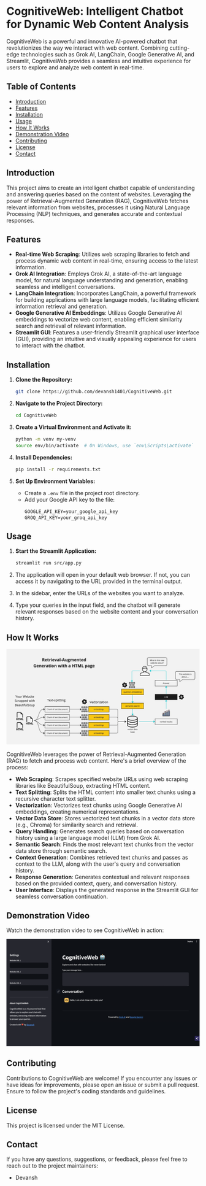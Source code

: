 # CognitiveWeb: Intelligent Chatbot for Dynamic Web Content Analysis

CognitiveWeb is a powerful and innovative AI-powered chatbot that revolutionizes the way we interact with web content. Combining cutting-edge technologies such as Grok AI, LangChain, Google Generative AI, and Streamlit, CognitiveWeb provides a seamless and intuitive experience for users to explore and analyze web content in real-time.

## Table of Contents
- [Introduction](#introduction)
- [Features](#features)
- [Installation](#installation)
- [Usage](#usage)
- [How It Works](#how-it-works)
- [Demonstration Video](#demonstration-video)
- [Contributing](#contributing)
- [License](#license)
- [Contact](#contact)

## Introduction

This project aims to create an intelligent chatbot capable of understanding and answering queries based on the content of websites. Leveraging the power of Retrieval-Augmented Generation (RAG), CognitiveWeb fetches relevant information from websites, processes it using Natural Language Processing (NLP) techniques, and generates accurate and contextual responses.

## Features

- **Real-time Web Scraping**: Utilizes web scraping libraries to fetch and process dynamic web content in real-time, ensuring access to the latest information.
- **Grok AI Integration**: Employs Grok AI, a state-of-the-art language model, for natural language understanding and generation, enabling seamless and intelligent conversations.
- **LangChain Integration**: Incorporates LangChain, a powerful framework for building applications with large language models, facilitating efficient information retrieval and generation.
- **Google Generative AI Embeddings**: Utilizes Google Generative AI embeddings to vectorize web content, enabling efficient similarity search and retrieval of relevant information.
- **Streamlit GUI**: Features a user-friendly Streamlit graphical user interface (GUI), providing an intuitive and visually appealing experience for users to interact with the chatbot.

## Installation

1. **Clone the Repository:**
    ```bash
    git clone https://github.com/devansh1401/CognitiveWeb.git
    ```

2. **Navigate to the Project Directory:**
    ```bash
    cd CognitiveWeb
    ```

3. **Create a Virtual Environment and Activate it:**
    ```bash
    python -m venv my-venv
    source env/bin/activate  # On Windows, use `env\Scripts\activate`
    ```

4. **Install Dependencies:**
    ```bash
    pip install -r requirements.txt
    ```

5. **Set Up Environment Variables:**
    - Create a `.env` file in the project root directory.
    - Add your Google API key to the file:
        ```
        GOOGLE_API_KEY=your_google_api_key
        GROQ_API_KEY=your_groq_api_key
        ```

## Usage

1. **Start the Streamlit Application:**
    ```bash
    streamlit run src/app.py
    ```

2. The application will open in your default web browser. If not, you can access it by navigating to the URL provided in the terminal output.
3. In the sidebar, enter the URLs of the websites you want to analyze.
4. Type your queries in the input field, and the chatbot will generate relevant responses based on the website content and your conversation history.

## How It Works
![CognitiveWeb Architecture](resources/architecture.jpg)

CognitiveWeb leverages the power of Retrieval-Augmented Generation (RAG) to fetch and process web content. Here's a brief overview of the process:
- **Web Scraping**: Scrapes specified website URLs using web scraping libraries like BeautifulSoup, extracting HTML content.
- **Text Splitting**: Splits the HTML content into smaller text chunks using a recursive character text splitter.
- **Vectorization**: Vectorizes text chunks using Google Generative AI embeddings, creating numerical representations.
- **Vector Data Store**: Stores vectorized text chunks in a vector data store (e.g., Chroma) for similarity search and retrieval.
- **Query Handling**: Generates search queries based on conversation history using a large language model (LLM) from Grok AI.
- **Semantic Search**: Finds the most relevant text chunks from the vector data store through semantic search.
- **Context Generation**: Combines retrieved text chunks and passes as context to the LLM, along with the user's query and conversation history.
- **Response Generation**: Generates contextual and relevant responses based on the provided context, query, and conversation history.
- **User Interface**: Displays the generated response in the Streamlit GUI for seamless conversation continuation.

## Demonstration Video

Watch the demonstration video to see CognitiveWeb in action:

[![CognitiveWeb Demonstration](resources/video_thumbnail.png)](resources/video.mp4)


## Contributing

Contributions to CognitiveWeb are welcome! If you encounter any issues or have ideas for improvements, please open an issue or submit a pull request. Ensure to follow the project's coding standards and guidelines.

## License

This project is licensed under the MIT License.

## Contact

If you have any questions, suggestions, or feedback, please feel free to reach out to the project maintainers:

- Devansh
